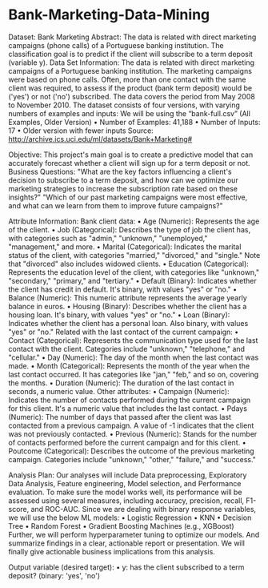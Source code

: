 # Bank-Marketing-Data-Mining


Dataset: Bank Marketing
Abstract:
The data is related with direct marketing campaigns (phone calls) of a Portuguese banking institution. The classification goal is to predict if the client will subscribe to a term deposit (variable y).
Data Set Information:
The data is related with direct marketing campaigns of a Portuguese banking institution. The marketing campaigns were based on phone calls. Often, more than one contact with the same client was required, to assess if the product (bank term deposit) would be ('yes') or not ('no') subscribed. The data covers the period from May 2008 to November 2010.
The dataset consists of four versions, with varying numbers of examples and inputs:
We will be using the “bank-full.csv” (All Examples, Older Version) 
•	Number of Examples: 41,188 
•	Number of Inputs: 17 
•	Older version with fewer inputs 
Source: http://archive.ics.uci.edu/ml/datasets/Bank+Marketing#



Objective:
This project's main goal is to create a predictive model that can accurately forecast whether a client will sign up for a term deposit or not. 
Business Questions:
"What are the key factors influencing a client's decision to subscribe to a term deposit, and how can we optimize our marketing strategies to increase the subscription rate based on these insights?"
"Which of our past marketing campaigns were most effective, and what can we learn from them to improve future campaigns?"

Attribute Information:
Bank client data:
•	Age (Numeric):      Represents the age of the client. 
•	Job (Categorical): Describes the type of job the client has, with categories such as "admin," "unknown," "unemployed," "management," and more. 
•	Marital (Categorical): Indicates the marital status of the client, with categories "married," "divorced," and "single." Note that "divorced" also includes widowed clients. 
•	Education (Categorical): Represents the education level of the client, with categories like "unknown," "secondary," "primary," and "tertiary." 
•	Default (Binary): Indicates whether the client has credit in default. It's binary, with values "yes" or "no." 
•	Balance (Numeric): This numeric attribute represents the average yearly balance in euros. 
•	Housing (Binary): Describes whether the client has a housing loan. It's binary, with values "yes" or "no." 
•	Loan (Binary): Indicates whether the client has a personal loan. Also binary, with values "yes" or "no." 
Related with the last contact of the current campaign:
•	Contact (Categorical): Represents the communication type used for the last contact with the client. Categories include "unknown," "telephone," and "cellular." 
•	Day (Numeric): The day of the month when the last contact was made. 
•	Month (Categorical): Represents the month of the year when the last contact occurred. It has categories like "jan," "feb," and so on, covering the months. 
•	Duration (Numeric): The duration of the last contact in seconds, a numeric value. 
Other attributes:
•	Campaign (Numeric): Indicates the number of contacts performed during the current campaign for this client. It's a numeric value that includes the last contact. 
•	Pdays (Numeric): The number of days that passed after the client was last contacted from a previous campaign. A value of -1 indicates that the client was not previously contacted. 
•	Previous (Numeric): Stands for the number of contacts performed before the current campaign and for this client. 
•	Poutcome (Categorical): Describes the outcome of the previous marketing campaign. Categories include "unknown," "other," "failure," and "success."

Analysis Plan:
Our analyses will include Data preprocessing, Exploratory Data Analysis, Feature engineering, Model selection, and Performance evaluation. 
To make sure the model works well, its performance will be assessed using several measures, including accuracy, precision, recall, F1-score, and ROC-AUC.
Since we are dealing with binary response variables, we will use the below ML models:
•	Logistic Regression
•	KNN 
•	Decision Tree
•	Random Forest
•	Gradient Boosting Machines (e.g., XGBoost)
Further, we will perform hyperparameter tuning to optimize our models. And summarize findings in a clear, actionable report or presentation. 
We will finally give actionable business implications from this analysis. 

Output variable (desired target):
•	y: has the client subscribed to a term deposit? (binary: 'yes', 'no')
